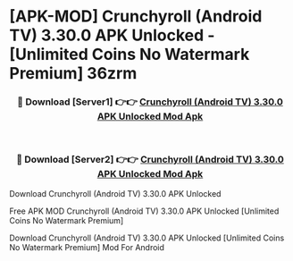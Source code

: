 # [APK-MOD] Crunchyroll (Android TV) 3.30.0 APK Unlocked - [Unlimited Coins No Watermark Premium] 36zrm



<div align="center">
<h3>🔴 Download [Server1] 👉👉 <a href="https://momento.my/?title=Crunchyroll_(Android_TV)_3.30.0_APK_Unlocked">Crunchyroll (Android TV) 3.30.0 APK Unlocked Mod Apk</a></h3><br>

<h3>🔴 Download [Server2] 👉👉 <a href="https://momento.my/?title=Crunchyroll_(Android_TV)_3.30.0_APK_Unlocked">Crunchyroll (Android TV) 3.30.0 APK Unlocked Mod Apk</a></h3>
</div>



Download Crunchyroll (Android TV) 3.30.0 APK Unlocked 

Free APK MOD Crunchyroll (Android TV) 3.30.0 APK Unlocked [Unlimited Coins No Watermark Premium]

Download Crunchyroll (Android TV) 3.30.0 APK Unlocked [Unlimited Coins No Watermark Premium] Mod For Android
